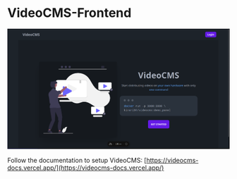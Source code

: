 # VideoCMS-Frontend

![Screenshot](image.png)

Follow the documentation to setup VideoCMS: [https://videocms-docs.vercel.app/](https://videocms-docs.vercel.app/)
